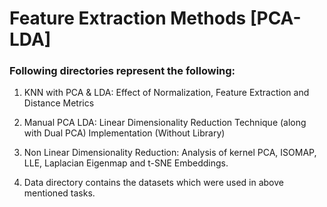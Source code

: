 # Feature Extraction Methods [PCA-LDA]

### Following directories represent the following:

1. KNN with PCA & LDA: Effect of Normalization, Feature Extraction and Distance Metrics

2. Manual PCA LDA: Linear Dimensionality Reduction Technique (along with Dual PCA) Implementation (Without Library)

3. Non Linear Dimensionality Reduction: Analysis of kernel PCA, ISOMAP, LLE, Laplacian Eigenmap and t-SNE Embeddings.

4. Data directory contains the datasets which were used in above mentioned tasks.
